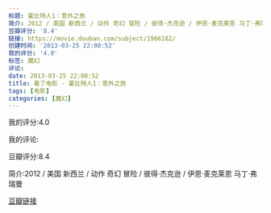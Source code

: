 ```yaml
---
标题: 霍比特人1：意外之旅
简介: 2012 / 美国 新西兰 / 动作 奇幻 冒险 / 彼得·杰克逊 / 伊恩·麦克莱恩 马丁·弗瑞曼
豆瓣评分: '8.4'
链接: https://movie.douban.com/subject/1966182/
创建时间: '2013-03-25 22:00:52'
我的评分: '4.0'
标签: 魔幻
评论:
date: 2013-03-25 22:00:52
title: 看了电影 - 霍比特人1：意外之旅
tags: [电影]
categories: [魔幻]
---
```


我的评分:4.0

我的评论:

豆瓣评分:8.4

简介:2012 / 美国 新西兰 / 动作 奇幻 冒险 / 彼得·杰克逊 / 伊恩·麦克莱恩 马丁·弗瑞曼

[豆瓣链接](https://movie.douban.com/subject/1966182/)

